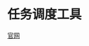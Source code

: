 <!--
 * @Author: wjn
 * @Date: 2020-01-31 10:00:10
 * @LastEditors: wjn
 * @LastEditTime: 2020-02-23 11:21:55
 -->

# 任务调度工具

[官网](http://airflow.apache.org/)

